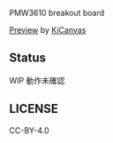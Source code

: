 PMW3610 breakout board

[Preview](https://kicanvas.org/?github=https%3A%2F%2Fgithub.com%2Ftd2sk%2Fpmw3610_breakout) by [KiCanvas](https://kicanvas.org/)

## Status

WIP 動作未確認

## LICENSE

CC-BY-4.0
